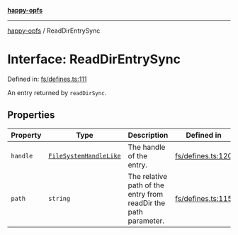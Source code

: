 [**happy-opfs**](../README.md)

***

[happy-opfs](../README.md) / ReadDirEntrySync

# Interface: ReadDirEntrySync

Defined in: [fs/defines.ts:111](https://github.com/JiangJie/happy-opfs/blob/7d6f4902eef2f34868c7991f5501261a1d1ff67a/src/fs/defines.ts#L111)

An entry returned by `readDirSync`.

## Properties

| Property | Type | Description | Defined in |
| ------ | ------ | ------ | ------ |
| <a id="handle"></a> `handle` | [`FileSystemHandleLike`](FileSystemHandleLike.md) | The handle of the entry. | [fs/defines.ts:120](https://github.com/JiangJie/happy-opfs/blob/7d6f4902eef2f34868c7991f5501261a1d1ff67a/src/fs/defines.ts#L120) |
| <a id="path"></a> `path` | `string` | The relative path of the entry from readDir the path parameter. | [fs/defines.ts:115](https://github.com/JiangJie/happy-opfs/blob/7d6f4902eef2f34868c7991f5501261a1d1ff67a/src/fs/defines.ts#L115) |
